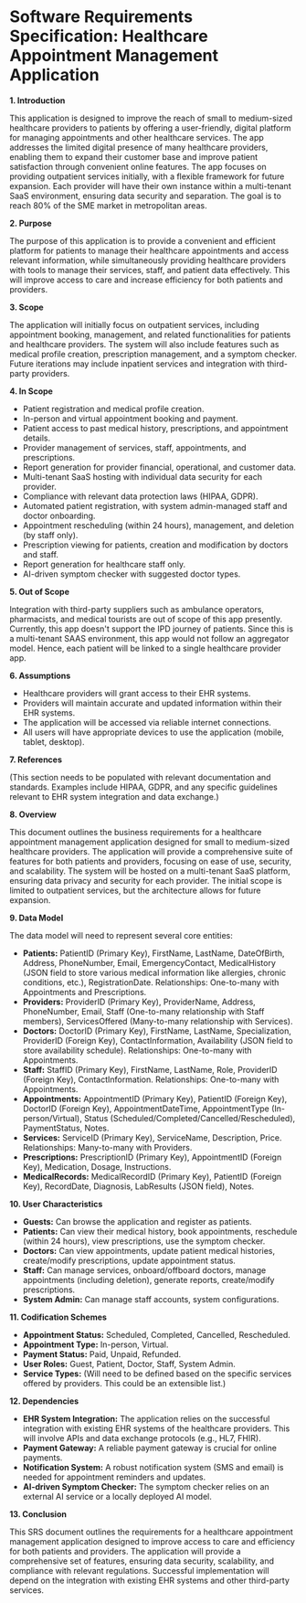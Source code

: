 # Software Requirements Specification: Healthcare Appointment Management Application

**1. Introduction**

This application is designed to improve the reach of small to medium-sized healthcare providers to patients by offering a user-friendly, digital platform for managing appointments and other healthcare services.  The app addresses the limited digital presence of many healthcare providers, enabling them to expand their customer base and improve patient satisfaction through convenient online features. The app focuses on providing outpatient services initially, with a flexible framework for future expansion.  Each provider will have their own instance within a multi-tenant SaaS environment, ensuring data security and separation. The goal is to reach 80% of the SME market in metropolitan areas.

**2. Purpose**

The purpose of this application is to provide a convenient and efficient platform for patients to manage their healthcare appointments and access relevant information, while simultaneously providing healthcare providers with tools to manage their services, staff, and patient data effectively.  This will improve access to care and increase efficiency for both patients and providers.

**3. Scope**

The application will initially focus on outpatient services, including appointment booking, management, and related functionalities for patients and healthcare providers.  The system will also include features such as medical profile creation, prescription management, and a symptom checker. Future iterations may include inpatient services and integration with third-party providers.

**4. In Scope**

* Patient registration and medical profile creation.
* In-person and virtual appointment booking and payment.
* Patient access to past medical history, prescriptions, and appointment details.
* Provider management of services, staff, appointments, and prescriptions.
* Report generation for provider financial, operational, and customer data.
* Multi-tenant SaaS hosting with individual data security for each provider.
* Compliance with relevant data protection laws (HIPAA, GDPR).
* Automated patient registration, with system admin-managed staff and doctor onboarding.
* Appointment rescheduling (within 24 hours), management, and deletion (by staff only).
* Prescription viewing for patients, creation and modification by doctors and staff.
* Report generation for healthcare staff only.
* AI-driven symptom checker with suggested doctor types.

**5. Out of Scope**

Integration with third-party suppliers such as ambulance operators, pharmacists, and medical tourists are out of scope of this app presently. Currently, this app doesn't support the IPD journey of patients.  Since this is a multi-tenant SAAS environment, this app would not follow an aggregator model. Hence, each patient will be linked to a single healthcare provider app.

**6. Assumptions**

* Healthcare providers will grant access to their EHR systems.
* Providers will maintain accurate and updated information within their EHR systems.
* The application will be accessed via reliable internet connections.
* All users will have appropriate devices to use the application (mobile, tablet, desktop).

**7. References**

(This section needs to be populated with relevant documentation and standards. Examples include HIPAA, GDPR, and any specific guidelines relevant to EHR system integration and data exchange.)

**8. Overview**

This document outlines the business requirements for a healthcare appointment management application designed for small to medium-sized healthcare providers.  The application will provide a comprehensive suite of features for both patients and providers, focusing on ease of use, security, and scalability.  The system will be hosted on a multi-tenant SaaS platform, ensuring data privacy and security for each provider.  The initial scope is limited to outpatient services, but the architecture allows for future expansion.

**9. Data Model**

The data model will need to represent several core entities:

* **Patients:**  PatientID (Primary Key), FirstName, LastName, DateOfBirth, Address, PhoneNumber, Email, EmergencyContact, MedicalHistory (JSON field to store various medical information like allergies, chronic conditions, etc.),  RegistrationDate.  Relationships: One-to-many with Appointments and Prescriptions.
* **Providers:** ProviderID (Primary Key), ProviderName, Address, PhoneNumber, Email, Staff (One-to-many relationship with Staff members), ServicesOffered (Many-to-many relationship with Services).
* **Doctors:** DoctorID (Primary Key), FirstName, LastName, Specialization, ProviderID (Foreign Key), ContactInformation, Availability (JSON field to store availability schedule).  Relationships: One-to-many with Appointments.
* **Staff:** StaffID (Primary Key), FirstName, LastName, Role, ProviderID (Foreign Key), ContactInformation. Relationships: One-to-many with Appointments.
* **Appointments:** AppointmentID (Primary Key), PatientID (Foreign Key), DoctorID (Foreign Key), AppointmentDateTime, AppointmentType (In-person/Virtual), Status (Scheduled/Completed/Cancelled/Rescheduled), PaymentStatus, Notes.
* **Services:** ServiceID (Primary Key), ServiceName, Description, Price. Relationships: Many-to-many with Providers.
* **Prescriptions:** PrescriptionID (Primary Key), AppointmentID (Foreign Key), Medication, Dosage, Instructions.
* **MedicalRecords:** MedicalRecordID (Primary Key), PatientID (Foreign Key), RecordDate, Diagnosis, LabResults (JSON field), Notes.

**10. User Characteristics**

* **Guests:** Can browse the application and register as patients.
* **Patients:**  Can view their medical history, book appointments, reschedule (within 24 hours), view prescriptions, use the symptom checker.
* **Doctors:** Can view appointments, update patient medical histories, create/modify prescriptions, update appointment status.
* **Staff:** Can manage services, onboard/offboard doctors, manage appointments (including deletion), generate reports, create/modify prescriptions.
* **System Admin:**  Can manage staff accounts, system configurations.

**11. Codification Schemes**

* **Appointment Status:**  Scheduled, Completed, Cancelled, Rescheduled.
* **Appointment Type:** In-person, Virtual.
* **Payment Status:** Paid, Unpaid, Refunded.
* **User Roles:** Guest, Patient, Doctor, Staff, System Admin.
* **Service Types:**  (Will need to be defined based on the specific services offered by providers.  This could be an extensible list.)

**12. Dependencies**

* **EHR System Integration:** The application relies on the successful integration with existing EHR systems of the healthcare providers.  This will involve APIs and data exchange protocols (e.g., HL7, FHIR).
* **Payment Gateway:** A reliable payment gateway is crucial for online payments.
* **Notification System:**  A robust notification system (SMS and email) is needed for appointment reminders and updates.
* **AI-driven Symptom Checker:**  The symptom checker relies on an external AI service or a locally deployed AI model.

**13. Conclusion**

This SRS document outlines the requirements for a healthcare appointment management application designed to improve access to care and efficiency for both patients and providers.  The application will provide a comprehensive set of features, ensuring data security, scalability, and compliance with relevant regulations.  Successful implementation will depend on the integration with existing EHR systems and other third-party services.